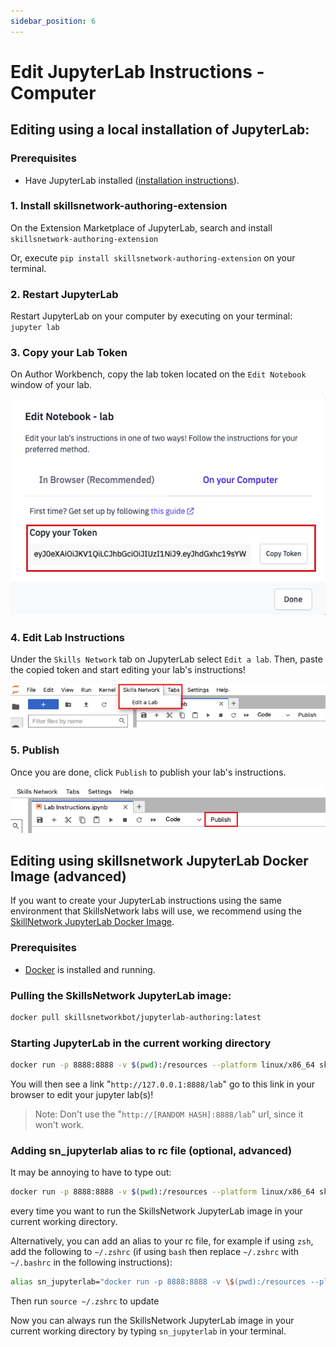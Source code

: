 ```yaml
---
sidebar_position: 6
---
```


# Edit JupyterLab Instructions - Computer

## Editing using a local installation of JupyterLab:

### Prerequisites
 - Have JupyterLab installed ([installation instructions](https://jupyter.org/install)).

### 1. Install skillsnetwork-authoring-extension
On the Extension Marketplace of JupyterLab, search and install ```skillsnetwork-authoring-extension```

Or, execute ```pip install skillsnetwork-authoring-extension``` on your terminal.

### 2. Restart JupyterLab
Restart JupyterLab on your computer by executing on your terminal: ```jupyter lab```

### 3. Copy your Lab Token
On Author Workbench, copy the lab token located on the ```Edit Notebook``` window of your lab.

![Copy Lab Token Screenshot](/img/labs/edit-lab-instructions/copy-token-screenshot.png)

### 4. Edit Lab Instructions 
Under the ```Skills Network``` tab on JupyterLab select ```Edit a lab```. Then, paste the copied token and start editing your lab's instructions!

![Skills Network Menu Screenshot](/img/labs/edit-lab-instructions/menu-screenshot.png)

### 5. Publish
Once you are done, click ```Publish``` to publish your lab's instructions.

![Publish Screenshot](/img/labs/edit-lab-instructions/publish-instructions-screenshot.png)

## Editing using skillsnetwork JupyterLab Docker Image (advanced)

If you want to create your JupyterLab instructions using the same environment that SkillsNetwork labs will use, we recommend using the [SkillNetwork JupyterLab Docker Image](https://hub.docker.com/r/skillsnetworkbot/jupyterlab-authoring).

### Prerequisites
 - [Docker](https://docs.docker.com/get-docker/) is installed and running.

### Pulling the SkillsNetwork JupyterLab image:

```bash
docker pull skillsnetworkbot/jupyterlab-authoring:latest
```

### Starting JupyterLab in the current working directory
```bash
docker run -p 8888:8888 -v $(pwd):/resources --platform linux/x86_64 skillsnetworkbot/jupyterlab-authoring:latest jupyter lab --ip 0.0.0.0 --ServerApp.password='' --ServerApp.token='' --port 8888 --no-browser --allow-root
```

You will then see a link "`http://127.0.0.1:8888/lab`" go to this link in your browser to edit your jupyter lab(s)!

> Note: Don't use the "`http://[RANDOM HASH]:8888/lab`" url, since it won't work.

### Adding sn_jupyterlab alias to rc file (optional, advanced)
It may be annoying to have to type out:
```bash
docker run -p 8888:8888 -v $(pwd):/resources --platform linux/x86_64 skillsnetworkbot/jupyterlab-authoring:latest jupyter lab --ip 0.0.0.0 --ServerApp.password='' --ServerApp.token='' --port 8888 --no-browser --allow-root
```
every time you want to run the SkillsNetwork JupyterLab image in your current working directory.

Alternatively, you can add an alias to your rc file, for example if using `zsh`, add the following to `~/.zshrc` (if using `bash` then replace `~/.zshrc` with `~/.bashrc` in the following instructions):
```bash
alias sn_jupyterlab="docker run -p 8888:8888 -v \$(pwd):/resources --platform linux/x86_64 skillsnetworkbot/jupyterlab-authoring:latest jupyter lab --ip 0.0.0.0 --ServerApp.password='' --ServerApp.token='' --port 8888 --no-browser --allow-root"
```

Then run `source ~/.zshrc` to update 

Now you can always run the SkillsNetwork JupyterLab image in your current working directory by typing `sn_jupyterlab` in your terminal.
